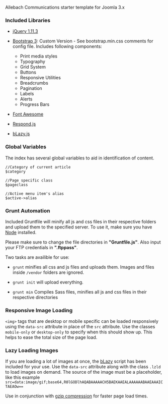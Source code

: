 Allebach Communications starter template for Joomla 3.x

### Included Libraries ###
* [jQuery 1.11.3](https://jquery.com/)

* [Bootstrap 3](http://getbootstrap.com/): Custom Version - See bootstrap.min.css comments for config file. Includes following components:
	* Print media styles
	* Typography
	* Grid System
	* Buttons
	* Responsive Utilities
	* Breadcrumbs
	* Pagination
	* Labels
	* Alerts
	* Progress Bars

* [Font Awesome](http://fortawesome.github.io/Font-Awesome/)
* [Respond.js](https://github.com/scottjehl/Respond)
* [bLazy.js](http://dinbror.dk/blog/blazy)

### Global Variables ###
The index has several global variables to aid in identification of content.

	//Category of current article
	$category

	//Page specific class
	$pageclass

	//Active menu item's alias
	$active->alias

### Grunt Automation ###
Included Gruntfile will minify all js and css files in their respective folders and upload them to the specified server. To use it, make sure you have [Node](https://nodejs.org/) installed.

Please make sure to change the file directories in **"Gruntfile.js"**. Also input your FTP credentials in **".ftppass"**.

Two tasks are availible for use:

* `grunt` minifies all css and js files and uploads them. Images and files inside `/vendor` folders are ignored.

* `grunt init` will upload everything.

* `grunt min` Compiles Sass files, minifies all js and css files in their respective directories

### Responsive Image Loading ###
`<img>` tags that are desktop or mobile specific can be loaded responsively using the `data-src` attribute in place of the `src` attribute. Use the classes `mobile-only` or `desktop-only` to specify when this should show up. This helps to ease the total size of the page load.

### Lazy Loading Images ###
If you are loading a lot of images at once, the [bLazy](http://dinbror.dk/blog/blazy) script has been included for your use. Use the `data-src` attribute along with the class `.lzld` to load images on demand. The source of the image must be a placeholder, like this example `src=data:image/gif;base64,R0lGODlhAQABAAAAACH5BAEKAAEALAAAAAABAAEAAAICTAEAOw==`

Use in conjunction with [gzip compression](https://bitbucket.org/snippets/allebachcommunications/5E7Ad/joomla-htaccess-with-gzip-compression) for faster page load times.
